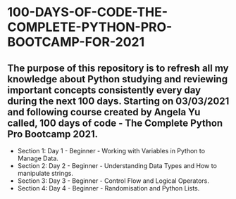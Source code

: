 # 100-DAYS-OF-CODE-THE-COMPLETE-PYTHON-PRO-BOOTCAMP-FOR-2021

## The purpose of this repository is to refresh all my knowledge about Python studying and reviewing important concepts consistently every day during the next 100 days.  Starting on 03/03/2021 and following course created by Angela Yu called, 100 days of code - The Complete Python Pro Bootcamp 2021.

* Section 1: Day 1 - Beginner - Working with Variables in Python to Manage Data.
* Section 2: Day 2 - Beginner - Understanding Data Types and How to manipulate strings.
* Section 3: Day 3 - Beginner - Control Flow and Logical Operators.
* Section 4: Day 4 - Beginner - Randomisation and Python Lists.




